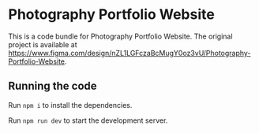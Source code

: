 
  # Photography Portfolio Website

  This is a code bundle for Photography Portfolio Website. The original project is available at https://www.figma.com/design/nZL1LGFczaBcMugY0oz3vU/Photography-Portfolio-Website.

  ## Running the code

  Run `npm i` to install the dependencies.

  Run `npm run dev` to start the development server.
  